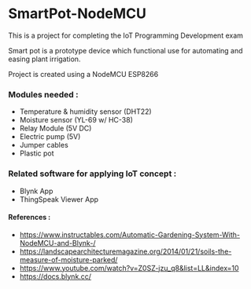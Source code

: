 # SmartPot-NodeMCU
This is a project for completing the IoT Programming Development exam

Smart pot is a prototype device which functional use for automating and easing plant irrigation.

Project is created using a NodeMCU ESP8266
### Modules needed :
  - Temperature & humidity sensor (DHT22)
  - Moisture sensor (YL-69 w/ HC-38)
  - Relay Module (5V DC)
  - Electric pump (5V)
  - Jumper cables
  - Plastic pot

### Related software for applying IoT concept :
  - Blynk App
  - ThingSpeak Viewer App

#### References :
  - https://www.instructables.com/Automatic-Gardening-System-With-NodeMCU-and-Blynk-/
  - https://landscapearchitecturemagazine.org/2014/01/21/soils-the-measure-of-moisture-parked/  
  - https://www.youtube.com/watch?v=Z0SZ-jzu_q8&list=LL&index=10
  - https://docs.blynk.cc/
